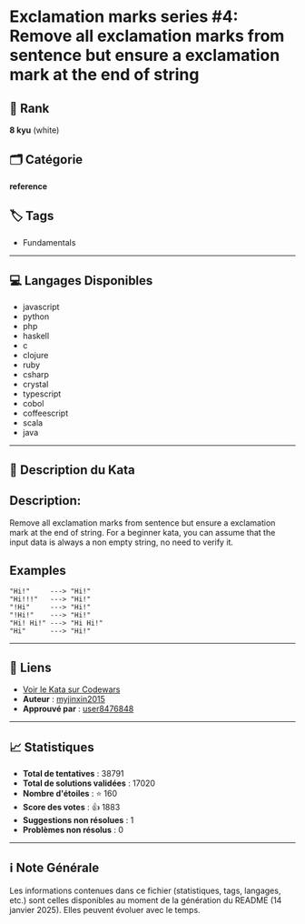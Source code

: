 # Exclamation marks series #4: Remove all exclamation marks from sentence but ensure a exclamation mark at the end of string

## 🏅 Rank
**8 kyu** (white)

## 🗂️ Catégorie
**reference**

## 🏷️ Tags
- Fundamentals

---

## 💻 Langages Disponibles
- javascript
- python
- php
- haskell
- c
- clojure
- ruby
- csharp
- crystal
- typescript
- cobol
- coffeescript
- scala
- java

---

## 📜 Description du Kata

## Description:

Remove all exclamation marks from sentence but ensure a exclamation mark at the end of string. For a beginner kata, you can assume that the input data is always a non empty string, no need to verify it.

## Examples

```
"Hi!"     ---> "Hi!"
"Hi!!!"   ---> "Hi!"
"!Hi"     ---> "Hi!"
"!Hi!"    ---> "Hi!"
"Hi! Hi!" ---> "Hi Hi!"
"Hi"      ---> "Hi!"
```


---

## 🔗 Liens
- [Voir le Kata sur Codewars](https://www.codewars.com/kata/57faf12b21c84b5ba30001b0)
- **Auteur** : [myjinxin2015](https://www.codewars.com/users/myjinxin2015)
- **Approuvé par** : [user8476848](https://www.codewars.com/users/user8476848)

---

## 📈 Statistiques
- **Total de tentatives** : 38791
- **Total de solutions validées** : 17020
- **Nombre d'étoiles** : ⭐ 160
- **Score des votes** : 👍 1883
- **Suggestions non résolues** : 1
- **Problèmes non résolus** : 0

---

## ℹ️ Note Générale
Les informations contenues dans ce fichier (statistiques, tags, langages, etc.) sont celles disponibles au moment de la génération du README (14 janvier 2025). Elles peuvent évoluer avec le temps.
